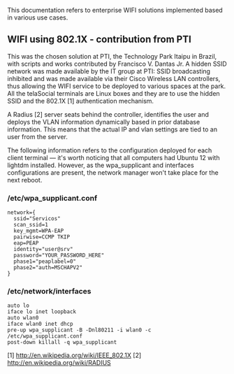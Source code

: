 This documentation refers to enterprise WIFI solutions implemented based in various use cases. 

## WIFI using 802.1X - contribution from PTI 

This was the chosen solution at PTI, the Technology Park Itaipu in Brazil, with scripts and works contributed by Francisco V. Dantas Jr. A hidden SSID network was made available by the IT group at PTI: SSID broadcasting inhibited and was made available via their Cisco Wireless LAN controllers, thus allowing the WIFI service to be deployed to various spaces at the park. All the telaSocial terminals are Linux boxes and they are to use the hidden SSID and the 802.1X [1] authentication mechanism. 

A Radius [2] server seats behind the controller, identifies the user and deploys the VLAN information dynamically based in prior database information. This means that the actual IP and vlan settings are tied to an user from the server. 

The following information refers to the configuration deployed for each client terminal — it's worth noticing that all computers had Ubuntu 12 with lightdm installed. However, as the wpa_supplicant and interfaces configurations are present, the network manager won't take place for the next reboot. 
  
### /etc/wpa_supplicant.conf

    network={
      ssid="Servicos"
      scan_ssid=1
      key_mgmt=WPA-EAP
      pairwise=CCMP TKIP
      eap=PEAP
      identity="user@srv"
      password="YOUR_PASSWORD_HERE"
      phase1="peaplabel=0"
      phase2="auth=MSCHAPV2"
    }

### /etc/network/interfaces

    auto lo
    iface lo inet loopback
    auto wlan0
    iface wlan0 inet dhcp
    pre-up wpa_supplicant -B -Dnl80211 -i wlan0 -c /etc/wpa_supplicant.conf
    post-down killall -q wpa_supplicant

[1] http://en.wikipedia.org/wiki/IEEE_802.1X 
[2] http://en.wikipedia.org/wiki/RADIUS

